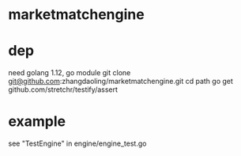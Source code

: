 # marketmatchengine

# dep
need golang 1.12, go module
git clone git@github.com:zhangdaoling/marketmatchengine.git
cd path
go get github.com/stretchr/testify/assert

# example
see "TestEngine" in engine/engine_test.go
